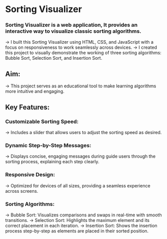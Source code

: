 # Sorting Visualizer


### Sorting Visualizer is a web application,  It provides an interactive way to visualize classic sorting algorithms.

-> I built this Sorting Visualizer using HTML, CSS, and JavaScript with a focus on responsiveness to work seamlessly across devices.
-> I created this project to visually demonstrate the working of three sorting algorithms: Bubble Sort, Selection Sort, and Insertion Sort.


## Aim: 
-> This project serves as an educational tool to make learning algorithms more intuitive and engaging.


## Key Features:

### Customizable Sorting Speed: 
-> Includes a slider that allows users to adjust the sorting speed as desired.

### Dynamic Step-by-Step Messages: 
-> Displays concise, engaging messages during guide users through the sorting process, explaining each step clearly.

### Responsive Design: 
-> Optimized for devices of all sizes, providing a seamless experience across screens.

### Sorting Algorithms:
-> Bubble Sort: Visualizes comparisons and swaps in real-time with smooth transitions.
-> Selection Sort: Highlights the maximum element and its correct placement in each iteration.
-> Insertion Sort: Shows the insertion process step-by-step as elements are placed in their sorted position.
